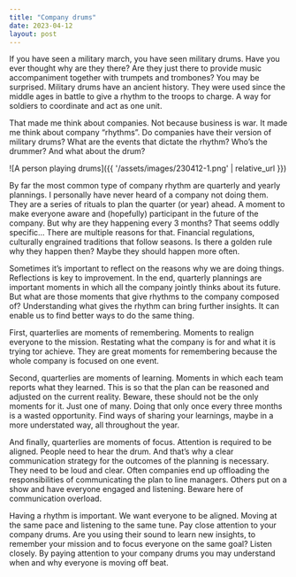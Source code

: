 ```yaml
---
title: "Company drums"
date: 2023-04-12
layout: post
---
```


If you have seen a military march, you have seen military drums. Have you ever thought why are they there? Are they just there to provide music accompaniment together with trumpets and trombones? You may be surprised. Military drums have an ancient history. They were used since the middle ages in battle to give a rhythm to the troops to charge. A way for soldiers to coordinate and act as one unit.

That made me think about companies. Not because business is war. It made me think about company “rhythms”. Do companies have their version of military drums? What are the events that dictate the rhythm? Who’s the drummer? And what about the drum?

![A person playing drums]({{ '/assets/images/230412-1.png' | relative_url }})

By far the most common type of company rhythm are quarterly and yearly plannings. I personally have never heard of a company not doing them. They are a series of rituals to plan the quarter (or year) ahead. A moment to make everyone aware and (hopefully) participant in the future of the company. But why are they happening every 3 months? That seems oddly specific… There are multiple reasons for that. Financial regulations, culturally engrained traditions that follow seasons. Is there a golden rule why they happen then? Maybe they should happen more often.

Sometimes it’s important to reflect on the reasons why we are doing things. Reflections is key to improvement. In the end, quarterly plannings are important moments in which all the company jointly thinks about its future. But what are those moments that give rhythms to the company composed of? Understanding what gives the rhythm can bring further insights. It can enable us to find better ways to do the same thing.

First, quarterlies are moments of remembering. Moments to realign everyone to the mission. Restating what the company is for and what it is trying tor achieve. They are great moments for remembering because the whole company is focused on one event.

Second, quarterlies are moments of learning. Moments in which each team reports what they learned. This is so that the plan can be reasoned and adjusted on the current reality. Beware, these should not be the only moments for it. Just one of many. Doing that only once every three months is a wasted opportunity. Find ways of sharing your learnings, maybe in a more understated way, all throughout the year.

And finally, quarterlies are moments of focus. Attention is required to be aligned. People need to hear the drum. And that’s why a clear communication strategy for the outcomes of the planning is necessary. They need to be loud and clear. Often companies end up offloading the responsibilities of communicating the plan to line managers. Others put on a show and have everyone engaged and listening. Beware here of communication overload.

Having a rhythm is important. We want everyone to be aligned. Moving at the same pace and listening to the same tune. Pay close attention to your company drums. Are you using their sound to learn new insights, to remember your mission and to focus everyone on the same goal? Listen closely. By paying attention to your company drums you may understand when and why everyone is moving off beat.